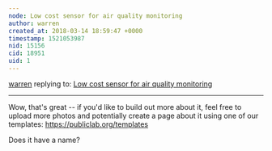 ```yaml
---
node: Low cost sensor for air quality monitoring
author: warren
created_at: 2018-03-14 18:59:47 +0000
timestamp: 1521053987
nid: 15156
cid: 18951
uid: 1
---
```




[warren](../profile/warren) replying to: [Low cost sensor for air quality monitoring](../notes/mprof9/11-07-2017/low-cost-sensor-for-air-quality-monitoring)

----
Wow, that's great -- if you'd like to build out more about it, feel free to upload more photos and potentially create a page about it using one of our templates: https://publiclab.org/templates

Does it have a name? 